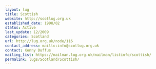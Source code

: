 ```yaml
---
layout: lug
title: Scottish
website: http://scotlug.org.uk
established_date: 1998/02
status: Active
last_update: 12/2009
categories: Scotland
url: http://lug.org.uk/node/116
contact_address: mailto:info@scotlug.org.uk
contact: Kenny Duffus
mailing_list: https://mailman.lug.org.uk/mailman/listinfo/scottish/
permalink: lugs/Scotland/Scottish/
---
```

